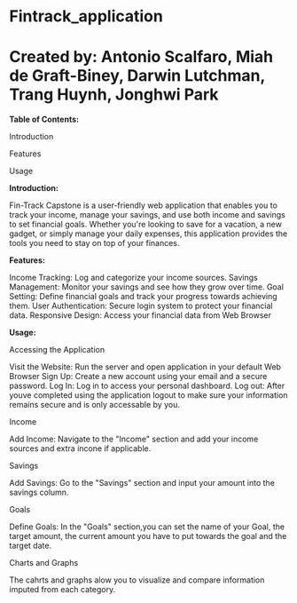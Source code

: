 ﻿# Fintrack_application
# Created by: Antonio Scalfaro, Miah de Graft-Biney, Darwin Lutchman, Trang Huynh, Jonghwi Park

**Table of Contents:**

Introduction

Features

Usage



**Introduction:**


Fin-Track Capstone is a user-friendly web application that enables you to track your income, manage your savings,
and use both income and savings to set financial goals. Whether you're looking to save for a vacation, a new gadget, or simply manage your daily 
expenses, this application provides the tools you need to stay on top of your finances.


**Features:**

Income Tracking: Log and categorize your income sources.
Savings Management: Monitor your savings and see how they grow over time.
Goal Setting: Define financial goals and track your progress towards achieving them.
User Authentication: Secure login system to protect your financial data.
Responsive Design: Access your financial data from Web Browser 

**Usage:**

Accessing the Application

Visit the Website: Run the server and open application in your default Web Browser 
Sign Up: Create a new account using your email and a secure password.
Log In: Log in to access your personal dashboard.
Log out: After youve completed using the application logout to make sure your 
information remains secure and is only accessable by you. 


Income

Add Income: Navigate to the "Income" section and add your income sources and extra incone if applicable.

Savings

Add Savings: Go to the "Savings" section and input your amount into the savings column.

Goals

Define Goals: In the "Goals" section,you can set the name of your Goal, the target amount, the current
amount you have to put towards the goal and the target date.

Charts and Graphs

The cahrts and graphs alow you to visualize and compare information imputed from each category. 
